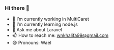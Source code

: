 ### Hi there 👋
- 🔭 I’m currently working in MultiCaret
- 🌱 I’m currently learning node.js
- 💬 Ask me about Laravel
- 📫 How to reach me: wnkhalifa99@gmail.com
- 😄 Pronouns: Wael

